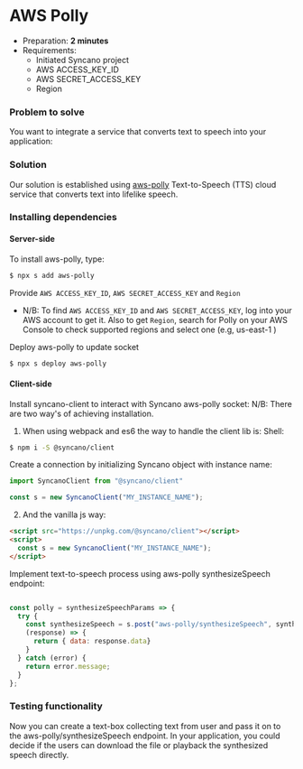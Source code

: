 # AWS Polly

* Preparation: **2 minutes**
* Requirements:
  * Initiated Syncano project
  * AWS ACCESS_KEY_ID
  * AWS SECRET_ACCESS_KEY
  * Region

### Problem to solve

You want to integrate a service that converts text to speech into your application:

### Solution

Our solution is established using [aws-polly](https://syncano.io/#/sockets/aws-polly) Text-to-Speech (TTS) cloud service that converts text into lifelike speech.

### Installing dependencies

#### Server-side

To install aws-polly, type:

```sh
$ npx s add aws-polly
```

Provide `AWS ACCESS_KEY_ID`, `AWS SECRET_ACCESS_KEY` and `Region`

* N/B: To find `AWS ACCESS_KEY_ID` and `AWS SECRET_ACCESS_KEY`, log into your AWS account to get it.
Also to get `Region`, search for Polly on your AWS Console to check supported regions and select one (e.g, us-east-1 )

Deploy aws-polly to update socket

```sh
$ npx s deploy aws-polly
```

#### Client-side

Install syncano-client to interact with Syncano aws-polly socket: 
N/B: There are two way's of achieving installation.

1. When using webpack and es6 the way to handle the client lib is:
Shell:

```sh
$ npm i -S @syncano/client
```

Create a connection by initializing Syncano object with instance name:

```javascript
import SyncanoClient from "@syncano/client"

const s = new SyncanoClient("MY_INSTANCE_NAME");
```

2. And the vanilla js way:
```HTML
<script src="https://unpkg.com/@syncano/client"></script>
<script>
  const s = new SyncanoClient("MY_INSTANCE_NAME");
</script>
```

Implement text-to-speech process using aws-polly synthesizeSpeech endpoint:

```javascript

const polly = synthesizeSpeechParams => {
  try {
    const synthesizeSpeech = s.post("aws-polly/synthesizeSpeech", synthesizeSpeechParams);
    (response) => {
      return { data: response.data}
    }
  } catch (error) {
    return error.message;
  }
};
```

### Testing functionality

Now you can create a text-box collecting text from user and pass it on to the aws-polly/synthesizeSpeech endpoint. In your application, you could decide if the users can download the file or playback the synthesized speech directly.